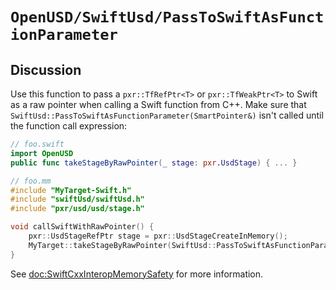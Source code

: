 # ``OpenUSD/SwiftUsd/PassToSwiftAsFunctionParameter``

## Discussion

Use this function to pass a `pxr::TfRefPtr<T>` or `pxr::TfWeakPtr<T>` to Swift as a raw pointer when calling a Swift function from C++. Make sure that `SwiftUsd::PassToSwiftAsFunctionParameter(SmartPointer&)` isn't called until the function call expression:

```swift
// foo.swift
import OpenUSD
public func takeStageByRawPointer(_ stage: pxr.UsdStage) { ... }
```

```c++
// foo.mm
#include "MyTarget-Swift.h"
#include "swiftUsd/swiftUsd.h"
#include "pxr/usd/usd/stage.h"

void callSwiftWithRawPointer() {
    pxr::UsdStageRefPtr stage = pxr::UsdStageCreateInMemory();
    MyTarget::takeStageByRawPointer(SwiftUsd::PassToSwiftAsFunctionParameter(stage));
}
```

See <doc:SwiftCxxInteropMemorySafety> for more information. 